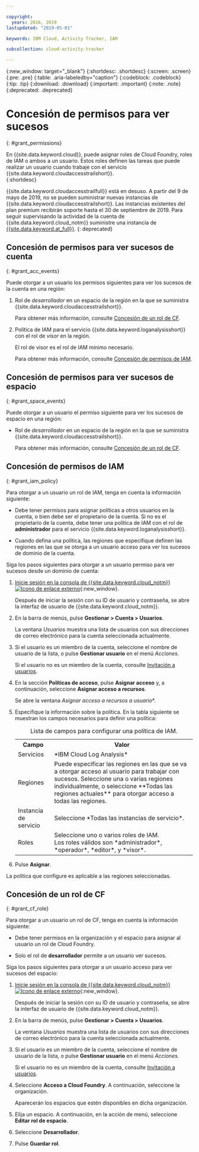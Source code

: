 ```yaml
---

copyright:
  years: 2016, 2019
lastupdated: "2019-05-01"

keywords: IBM Cloud, Activity Tracker, IAM

subcollection: cloud-activity-tracker

---
```


{:new_window: target="_blank"}
{:shortdesc: .shortdesc}
{:screen: .screen}
{:pre: .pre}
{:table: .aria-labeledby="caption"}
{:codeblock: .codeblock}
{:tip: .tip}
{:download: .download}
{:important: .important}
{:note: .note}
{:deprecated: .deprecated}

# Concesión de permisos para ver sucesos
{: #grant_permissions}

En {{site.data.keyword.cloud}}, puede asignar roles de Cloud Foundry, roles de IAM o ambos a un usuario. Estos roles definen las tareas que puede realizar un usuario cuando trabaje con el servicio {{site.data.keyword.cloudaccesstrailshort}}.  
{:shortdesc}

{{site.data.keyword.cloudaccesstrailfull}} está en desuso. A partir del 9 de mayo de 2019, no se pueden suministrar nuevas instancias de {{site.data.keyword.cloudaccesstrailshort}}. Las instancias existentes del plan premium recibirán soporte hasta el 30 de septiembre de 2019. Para seguir supervisando la actividad de la cuenta de {{site.data.keyword.cloud_notm}} suministre una instancia de [{{site.data.keyword.at_full}}](/docs/services/Activity-Tracker-with-LogDNA?topic=logdnaat-getting-started#getting-started).
{: deprecated}

## Concesión de permisos para ver sucesos de cuenta
{: #grant_acc_events}

Puede otorgar a un usuario los permisos siguientes para ver los sucesos de la cuenta en una región:

1. Rol de *desarrollador* en un espacio de la región en la que se suministra {{site.data.keyword.cloudaccesstrailshort}}. 

    Para obtener más información, consulte [Concesión de un rol de CF](/docs/services/cloud-activity-tracker/how-to?topic=cloud-activity-tracker-grant_permissions#grant_cf_role).

2. Política de IAM para el servicio {{site.data.keyword.loganalysisshort}} con el rol de *visor* en la región. 

    El rol de visor es el rol de IAM mínimo necesario. 
	
	Para obtener más información, consulte [Concesión de permisos de IAM](/docs/services/cloud-activity-tracker/how-to?topic=cloud-activity-tracker-grant_permissions#grant_iam_policy).


## Concesión de permisos para ver sucesos de espacio
{: #grant_space_events}

Puede otorgar a un usuario el permiso siguiente para ver los sucesos de espacio en una región:

* Rol de *desarrollador* en un espacio de la región en la que se suministra {{site.data.keyword.cloudaccesstrailshort}}. 

    Para obtener más información, consulte [Concesión de un rol de CF](/docs/services/cloud-activity-tracker/how-to?topic=cloud-activity-tracker-grant_permissions#grant_cf_role).


## Concesión de permisos de IAM
{: #grant_iam_policy}

Para otorgar a un usuario un rol de IAM, tenga en cuenta la información siguiente:

* Debe tener permisos para asignar políticas a otros usuarios en la cuenta, o bien debe ser el propietario de la cuenta. Si no es el propietario de la cuenta, debe tener una política de IAM con el rol de **administrador** para el servicio {{site.data.keyword.loganalysisshort}}.

* Cuando defina una política, las regiones que especifique definen las regiones en las que se otorga a un usuario acceso para ver los sucesos de dominio de la cuenta.

Siga los pasos siguientes para otorgar a un usuario permiso para ver sucesos desde un dominio de cuenta:

1. [Inicie sesión en la consola de {{site.data.keyword.cloud_notm}}
![Icono de enlace externo](../../../icons/launch-glyph.svg "Icono de enlace externo")](https://cloud.ibm.com/login){:new_window}.
	
	Después de iniciar la sesión con su ID de usuario y contraseña, se abre la interfaz de usuario de {{site.data.keyword.cloud_notm}}.

2. En la barra de menús, pulse **Gestionar > Cuenta > Usuarios**. 

    La ventana *Usuarios* muestra una lista de usuarios con sus direcciones de correo electrónico para la cuenta seleccionada actualmente.
	
3. Si el usuario es un miembro de la cuenta, seleccione el nombre de usuario de la lista, o pulse **Gestionar usuario** en el menú *Acciones*.

    Si el usuario no es un miembro de la cuenta, consulte [Invitación a usuarios](/docs/iam?topic=iam-iamuserinv#iamuserinv).

4. En la sección **Políticas de acceso**, pulse **Asignar acceso** y, a continuación, seleccione **Asignar acceso a recursos**.

    Se abre la ventana *Asignar acceso a recursos a usuario**.

5. Especifique la información sobre la política. En la tabla siguiente se muestran los campos necesarios para definir una política: 

    <table>
	  <caption>Lista de campos para configurar una política de IAM.</caption>
	  <tr>
	    <th>Campo</th>
		<th>Valor</th>
	  </tr>
	  <tr>
	    <td>Servicios</td>
		<td>*IBM Cloud Log Analysis*</td>
	  </tr>	  
	  <tr>
	    <td>Regiones</td>
		<td>Puede especificar las regiones en las que se va a otorgar acceso al usuario para trabajar con sucesos. Seleccione una o varias regiones individualmente, o seleccione **Todas las regiones actuales** para otorgar acceso a todas las regiones.</td>
	  </tr>
	  <tr>
	    <td>Instancia de servicio</td>
		<td>Seleccione *Todas las instancias de servicio*.</td>
	  </tr>
	  <tr>
	    <td>Roles</td>
		<td>Seleccione uno o varios roles de IAM. <br>Los roles válidos son *administrador*, *operador*, *editor*, y *visor*.</td>
	  </tr>
     </table>
	
6. Pulse **Asignar**.
	
La política que configure es aplicable a las regiones seleccionadas. 


## Concesión de un rol de CF
{: #grant_cf_role}

Para otorgar a un usuario un rol de CF, tenga en cuenta la información siguiente:

* Debe tener permisos en la organización y el espacio para asignar al usuario un rol de Cloud Foundry. 

* Solo el rol de **desarrollador** permite a un usuario ver sucesos.

Siga los pasos siguientes para otorgar a un usuario acceso para ver sucesos del espacio:

1. [Inicie sesión en la consola de {{site.data.keyword.cloud_notm}}
![Icono de enlace externo](../../../icons/launch-glyph.svg "Icono de enlace externo")](https://cloud.ibm.com/login){:new_window}.
	
	Después de iniciar la sesión con su ID de usuario y contraseña, se abre la interfaz de usuario de {{site.data.keyword.cloud_notm}}.

2. En la barra de menús, pulse **Gestionar > Cuenta > Usuarios**. 

    La ventana *Usuarios* muestra una lista de usuarios con sus direcciones de correo electrónico para la cuenta seleccionada actualmente.
	
3. Si el usuario es un miembro de la cuenta, seleccione el nombre de usuario de la lista, o pulse **Gestionar usuario** en el menú *Acciones*.

    Si el usuario no es un miembro de la cuenta, consulte [Invitación a usuarios](/docs/iam?topic=iam-iamuserinv#iamuserinv).

4. Seleccione **Acceso a Cloud Foundry**. A continuación, seleccione la organización.

    Aparecerán los espacios que estén disponibles en dicha organización.

5. Elija un espacio. A continuación, en la acción de menú, seleccione **Editar rol de espacio**.

6. Seleccione **Desarrollador**.
	
7. Pulse **Guardar rol**.




